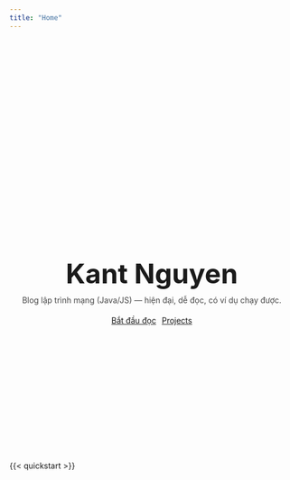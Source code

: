 ```yaml
---
title: "Home"
---
```


<div class="hero" style="text-align:center;margin:10vh 0 6vh 0">
  <h1 class="hero-title" style="font-size:clamp(32px,5vw,56px);margin:0">Kant Nguyen</h1>
  <p style="opacity:.8;margin:.6rem 0 1.2rem 0">Blog lập trình mạng (Java/JS) — hiện đại, dễ đọc, có ví dụ chạy được.</p>
  <div style="display:flex;gap:10px;justify-content:center;">
    <a class="k-btn" href="/posts/">Bắt đầu đọc</a>
    <a class="k-btn" href="/projects/">Projects</a>
  </div>
</div>

{{< quickstart >}}
